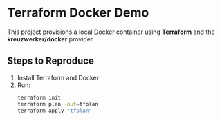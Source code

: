 # Terraform Docker Demo

This project provisions a local Docker container using **Terraform** and the **kreuzwerker/docker** provider.

## Steps to Reproduce
1. Install Terraform and Docker
2. Run:
   ```bash
   terraform init
   terraform plan -out=tfplan
   terraform apply "tfplan"
